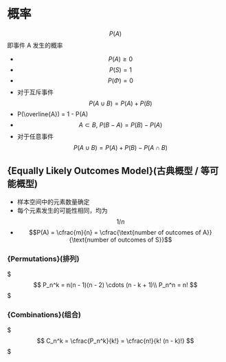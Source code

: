 # 概率

$$P(A)$$ 即事件 A 发生的概率

- $$P(A) \ge 0$$
- $$P(S) = 1$$
- $$P(\Phi) = 0$$
- 对于互斥事件 $$P(A \cup B) = P(A) + P(B)$$
- P(\overline{A}) = 1 - P(A)
- $$A \subset B,\ P(B - A) = P(B) - P(A)$$
- 对于任意事件 $$P(A \cup B) = P(A) + P(B) - P(A \cap B)$$

## {Equally Likely Outcomes Model}(古典概型 / 等可能概型)

- 样本空间中的元素数量确定
- 每个元素发生的可能性相同，均为 $$1 / n$$
- $$P(A) = \cfrac{m}{n} = \cfrac{\text{number of outcomes of A}}{\text{number of outcomes of S}}$$

### {Permutations}(排列)

$$$
P_n^k = n(n - 1)(n - 2) \cdots (n - k + 1)\\
P_n^n = n!
$$$

### {Combinations}(组合)

$$$
C_n^k = \cfrac{P_n^k}{k!} = \cfrac{n!}{k! (n - k)!}
$$$

